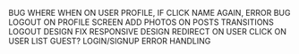 BUG WHERE WHEN ON USER PROFILE, IF CLICK NAME AGAIN, ERROR
BUG LOGOUT ON PROFILE SCREEN
ADD PHOTOS ON POSTS
TRANSITIONS
LOGOUT DESIGN
FIX RESPONSIVE DESIGN
REDIRECT ON USER CLICK ON USER LIST
GUEST?
LOGIN/SIGNUP ERROR HANDLING
